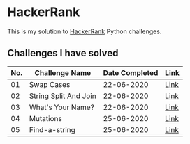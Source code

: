 # HackerRank

This is my solution to [HackerRank](https://www.hackerrank.com) Python challenges.

## Challenges I have solved 

|   No.	|   Challenge Name	|   Date Completed |   Link|
|---	|---	|--- |--- |
|   01	|   Swap Cases	|   22-06-2020  |   [Link](/SwapCase/)   |
|   02	|   String Split And Join	|   22-06-2020 |   [Link](/String%20Split%20And%20Join/)   |
|   03	|   What's Your Name?	|   22-06-2020  |   [Link](/YourName/)   |
|   04	|   Mutations	|   25-06-2020  |   [Link](/Mutations/)   |
|   05	|   Find-a-string	|   25-06-2020  |   [Link](/Find-a-string/)   |